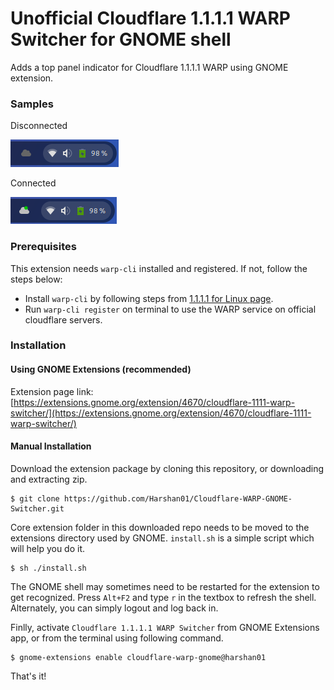 # Unofficial Cloudflare 1.1.1.1 WARP Switcher for GNOME shell

Adds a top panel indicator for Cloudflare 1.1.1.1 WARP using GNOME extension.

### Samples

Disconnected

![./samples/disconnected.png](./samples/disconnected.png)

Connected

![./samples/connected.png](./samples/connected.png)

### Prerequisites

This extension needs `warp-cli` installed and registered. If not, follow the steps below:
* Install `warp-cli` by following steps from [1.1.1.1 for Linux page](https://developers.cloudflare.com/warp-client/get-started/linux/).
* Run `warp-cli register` on terminal to use the WARP service on official cloudflare servers.

### Installation

#### Using GNOME Extensions (recommended)
Extension page link: [https://extensions.gnome.org/extension/4670/cloudflare-1111-warp-switcher/](https://extensions.gnome.org/extension/4670/cloudflare-1111-warp-switcher/)

#### Manual Installation
Download the extension package by cloning this repository, or downloading and extracting zip.

```console
$ git clone https://github.com/Harshan01/Cloudflare-WARP-GNOME-Switcher.git
```

Core extension folder in this downloaded repo needs to be moved to the extensions directory used by GNOME. `install.sh` is a simple script which will help you do it.

```console
$ sh ./install.sh
```

The GNOME shell may sometimes need to be restarted for the extension to get recognized. Press `Alt+F2` and type `r` in the textbox to refresh the shell. Alternately, you can simply logout and log back in.

Finlly, activate `Cloudflare 1.1.1.1 WARP Switcher` from GNOME Extensions app, or from the terminal using following command.

```console
$ gnome-extensions enable cloudflare-warp-gnome@harshan01
```

That's it!
